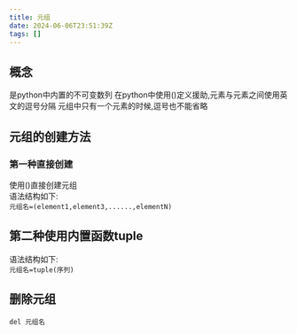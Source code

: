 ```yaml
---
title: 元组
date: 2024-06-06T23:51:39Z
tags: []
---
```


## 概念

是python中内置的不可变数列
在python中使用()定义援助,元素与元素之间使用英文的逗号分隔
元组中只有一个元素的时候,逗号也不能省略

## 元组的创建方法

### 第一种直接创建

使用()直接创建元组  
语法结构如下:  
​`元组名=(element1,element3,......,elementN)`​

## 第二种使用内置函数tuple

语法结构如下:  
​`元组名=tuple(序列)`​

## 删除元组

​`del 元组名`​
